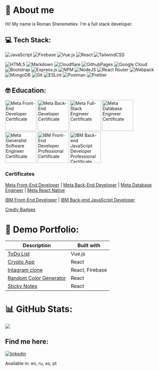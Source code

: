 # 👋 About me

Hi!
My name is Roman Sheremetiev.
I'm a full stack developer.

## 💻 Tech Stack:
![JavaScript](https://img.shields.io/badge/javascript-%23323330.svg?style=flat&logo=javascript&logoColor=%23F7DF1E)
![Firebase](https://img.shields.io/badge/firebase-%23039BE5.svg?style=flat&logo=firebase)
![Vue.js](https://img.shields.io/badge/vue.js-%2335495e.svg?style=flat&logo=vuedotjs&logoColor=%234FC08D)
![React](https://img.shields.io/badge/react-%2320232a.svg?style=flat&logo=react&logoColor=%2361DAFB)
![TailwindCSS](https://img.shields.io/badge/tailwindcss-%2338B2AC.svg?style=flat&logo=tailwind-css&logoColor=white)

![HTML5](https://img.shields.io/badge/html5-%23E34F26.svg?style=flat&logo=html5&logoColor=white)
![Markdown](https://img.shields.io/badge/markdown-%23000000.svg?style=flat&logo=markdown&logoColor=white)
![Cloudflare](https://img.shields.io/badge/Cloudflare-F38020?style=flat&logo=Cloudflare&logoColor=white)
![GithubPages](https://img.shields.io/badge/github%20pages-121013?style=flat&logo=github&logoColor=white)
![Google Cloud](https://img.shields.io/badge/GoogleCloud-%234285F4.svg?style=flat&logo=google-cloud&logoColor=white)
![Bootstrap](https://img.shields.io/badge/bootstrap-%238511FA.svg?style=flat&logo=bootstrap&logoColor=white)
![Express.js](https://img.shields.io/badge/express.js-%23404d59.svg?style=flat&logo=express&logoColor=%2361DAFB)
![NPM](https://img.shields.io/badge/NPM-%23CB3837.svg?style=flat&logo=npm&logoColor=white)
![NodeJS](https://img.shields.io/badge/node.js-6DA55F?style=flat&logo=node.js&logoColor=white)
![React Router](https://img.shields.io/badge/React_Router-CA4245?style=flat&logo=react-router&logoColor=white)
![Webpack](https://img.shields.io/badge/webpack-%238DD6F9.svg?style=flat&logo=webpack&logoColor=black)
![MongoDB](https://img.shields.io/badge/MongoDB-%234ea94b.svg?style=flat&logo=mongodb&logoColor=white)
![Git](https://img.shields.io/badge/git-%23F05033.svg?style=flat&logo=git&logoColor=white)
![ESLint](https://img.shields.io/badge/ESLint-4B3263?style=flat&logo=eslint&logoColor=white)
![Postman](https://img.shields.io/badge/Postman-FF6C37?style=flat&logo=postman&logoColor=white)
![Prettier](https://img.shields.io/badge/prettier-%23F7B93E.svg?style=flat&logo=prettier&logoColor=black)

## 🤓 Education:
<img src="https://github.com/user-attachments/assets/49988db2-6b82-4371-8f0a-ecf3ff852f98" alt="Meta Front-End Developer Certificate" height="100"/>
<img src="https://github.com/user-attachments/assets/f54d98aa-2063-4e64-b266-94977d0d90b4" alt="Meta Back-End Developer Certificate" height="100"/>
<img src="https://github.com/user-attachments/assets/40538292-4fa7-4f4e-80f0-183893fa665b" alt="Meta Full-Stack Engineer Certificate" height="100"/>
<img src="https://github.com/user-attachments/assets/46390649-26ad-44a5-8258-362d444f977b" alt="Meta Database Engineer Certificate" height="100"/>
<img src="https://github.com/user-attachments/assets/3b070eb5-0244-43b9-8c72-7ac4dc2c88bb" alt="Meta Generalist Software Engineer Certificate" height="100"/>
<img src="https://github.com/user-attachments/assets/3325542d-eca4-4819-b3dc-0ad1e50af654" alt="IBM Front-End Developer Professional Certificate" height="100"/>
<img src="https://github.com/user-attachments/assets/caa8066e-f494-4a7b-b79a-80197a311344" alt="IBM Back-end JavaScript Developer Professional Certificate" height="100"/>

### Certificates
[Meta Front-End Developer](https://coursera.org/share/658c2b341ce568d65cfd9cf9cf8631f9) | 
[Meta Back-End Developer](https://coursera.org/share/1f7057e6d034d4363d8ed5498e05373a) | 
[Meta Database Engineer](https://coursera.org/share/a835d6ab357f3910b7819f9b39f7c591) | 
[Meta React Native](https://coursera.org/share/1e4befc8149a7a5653d15d92835ef37c)

[IBM Front-End Developer](https://coursera.org/share/e8c08257559b4ceeaa803feebc79d7cb) | 
[IBM Back-end JavaScript Developer](https://coursera.org/share/51667bf22336fd9cfd50a912e979cc06)

[Credly Badges](https://www.credly.com/users/roman-sheremetiev)

# 💾 Demo Portfolio:
| Description                                                                     | Built with      |
|---------------------------------------------------------------------------------|-----------------|
| [ToDo List](https://github.com/roman-shhh/vue-todo-app)                         | Vue.js          |
| [Crypto App](https://github.com/roman-shhh/react-demo-crypto-app)               | React           |
| [Intagram clone](https://github.com/roman-shhh/react-insta-clone)               | React, Firebase |
| [Random Color Generator](https://roman-shhh.github.io/random-color-react-demo/) | React           |
| [Sticky Notes](https://roman-shhh.github.io/sticky-notes-react-demo/)           | React           |

# 📊 GitHub Stats:
![](https://github-readme-stats.vercel.app/api/top-langs/?username=roman-shhh&theme=dark&hide_border=false&include_all_commits=false&count_private=false&layout=compact)

## Find me here:

[![linkedin](https://img.shields.io/badge/linkedin-0A66C2?style=for-the-badge&logo=linkedin&logoColor=white)](https://www.linkedin.com/in/roman-sh-705b1b300)

Available in: en, ru, es, pt

<!-- Proudly created with GPRM ( https://gprm.itsvg.in ) -->
